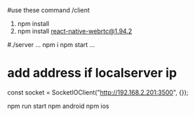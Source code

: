 #use these command
/client

1. npm install
2. npm install react-native-webrtc@1.94.2

#./server
...
npm i
npm start
...
# add address if localserver ip

const socket = SocketIOClient("http://192.168.2.201:3500", {});

npm run start
npm android
npm ios
